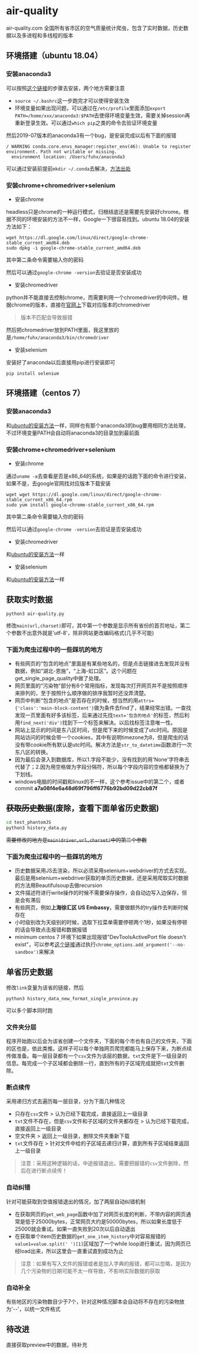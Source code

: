 # air-quality
air-quality.com 全国所有省市区的空气质量统计爬虫，包含了实时数据，历史数据以及多进程和多线程的版本

## 环境搭建（ubuntu 18.04）

### <span id="jump">安装anaconda3</span>

可以按照[这个链接](https://www.ceos3c.com/open-source/install-anaconda-ubuntu-18-04/)的步骤去安装，两个地方需要注意

* `source ~/.bashrc`这一步跑完才可以使得安装生效
* 环境变量如果出现问题，可以通过在`/etc/profile`里面添加`export PATH=/home/xxx/anaconda3:$PATH`去使得环境变量生效，需要关掉session再重新登录生效。可以通过`which pip`之类的命令去验证环境变量

然后2019-07版本的anaconda3有一个bug，是安装完成以后有下面的报错
```
/ WARNING conda.core.envs_manager:register_env(46): Unable to register environment. Path not writable or missing.
  environment location: /Users/fuhx/anaconda3
```
可以通过安装前提前`mkdir ~/.conda`去解决，[方法出处](https://github.com/ContinuumIO/anaconda-issues/issues/11148)

### 安装chrome+chromedriver+selenium

* 安装chrome

headless只是chrome的一种运行模式，归根结底还是需要先安装好chrome。根据不同的环境安装的方法不一样，Google一下很容易找到。ubuntu 18.04的安装方法如下：
```
wget https://dl.google.com/linux/direct/google-chrome-stable_current_amd64.deb
sudo dpkg -i google-chrome-stable_current_amd64.deb
```
其中第二条命令需要输入你的密码

然后可以通过`google-chrome -version`去验证是否安装成功

* <span id="jump2">安装chromedriver</span>

python并不能直接去控制chrome，而需要利用一个chromedriver的中间件。根据chrome的版本，直接在[官网上](https://sites.google.com/a/chromium.org/chromedriver/downloads)下载对应版本的chromedriver
> 版本不匹配会导致报错

然后把chromedriver放到PATH里面，我这里放的是`/home/fuhx/anaconda3/bin/chromedriver`

* <span id="jump3">安装selenium</span>

安装好了anaconda以后直接用pip进行安装即可
```
pip install selenium
```

## 环境搭建（centos 7）

### 安装anaconda3

和[ubuntu的安装方法](#jump)一样，同样也有那个anaconda3的bug要用相同方法处理，不过环境变量PATH会自动将anaconda3的目录加到最前面

### 安装chrome+chromedriver+selenium

* 安装chrome

通过`uname -a`去查看是否是x86_64的系统，如果是的话跑下面的命令进行安装，如果不是，去google官网找对应版本下载安装
```
wget wget https://dl.google.com/linux/direct/google-chrome-stable_current_x86_64.rpm
sudo yum install google-chrome-stable_current_x86_64.rpm
```
其中第二条命令需要输入你的密码

然后可以通过`google-chrome -version`去验证是否安装成功

* 安装chromedriver

和[ubuntu的安装方法](#jump2)一样

* 安装selenium

和[ubuntu的安装方法](#jump3)一样

## 获取实时数据
```
python3 air-quality.py
```
修改`main(url,charset)`即可，其中第一个参数是显示所有省份的首页地址，第二个参数不出意外就是'utf-8'，除非网站更改编码格式(几乎不可能)

### 下面为爬虫过程中的一些踩坑的地方
* 有些网页的“包含的地点”里面是有某些地名的，但是点击链接进去发现并没有数据，例如“湖北-恩施”，“上海-虹口区”。这个问题在get_single_page_quality中做了处理。
* 网页里面的“污染物”部分有6个常用指标，发现每次打开网页并不是按照顺序来排列的，至于按照什么顺序做的排序我暂时还没弄清楚。
* 网页中判断“包含的地点”是否存在的时候，想当然的用`attrs={'class':'main-block-content'}`做为条件去find了，结果经常出错。一查找发现一页里面有好多该标签，后来通过先找`text='包含的地点'`的标签，然后利用`find_next('div')`找到下一个标签来解决。以后找标签注意唯一性。
* 网站上显示的时间是东八区时间，但是爬下来的时候变成了utc时间。原因是网站访问的时候会带一个cookies，其中有说明timezone为8，但是爬虫的话没有带cookie所有默认是utc时间。解决方法是`str_to_datetime`函数进行一次东八区的转换。
* 因为最后会录入到数据库，所以1.字段不能少，没有找到的用'None'字符串去代替了；2.因为用空格做为字段分隔符，所以每个字段内容的空格都替换为了下划线。
* windows电脑的时间戳和linux的不一样，这个参考issue中的第二个，或者commit **a7a08f4e6a48d69f796ff6776b92bd09d22cb87f**

## ~~获取历史数据~~(废除，查看下面单省历史数据)
```bash
cd test_phantomJS
python3 history_data.py
```
~~需要修改的地方是`main(driver,url,charset)`中的第二个参数~~

### 下面为爬虫过程中的一些踩坑的地方

* 历史数据采用JS去渲染，所以必须采用selenium+webdriver的方式去实现。最后是用selenium+webdriver获取的单页历史数据，还是采用爬取实时数据的方法用Beautifulsoup去做recursion
* 文件描述符进行write操作的时候不需要保存操作，会自动边写入边保存，但是会有滞后
* 有些网页，例如**上海徐汇区 US Embassy**，需要做额外的try操作去判断时候存在
* 小时级别改为天级别的时候，选取下拉菜单需要停顿两个1秒，如果没有停顿的话会导致点击报错和数据报错
* minimum centos 7 环境下如果出现报错"DevToolsActivePort file doesn't exist"，可以参考[这个链接](https://github.com/timgrossmann/InstaPy/issues/2362)通过执行`chrome_options.add_argument('--no-sandbox')`来解决

## 单省历史数据
修改`link`变量为该省的链接，然后
```
python3 history_data_new_format_single_province.py
```
可以多个脚本同时跑

### 文件夹分层  
程序开始跑以后会为该省创建一个文件夹，下面的每个市也有自己的文件夹，下面的区也是，依此类推。这样子可以每个单独网页爬完都能马上保存下来，为断点续传做准备。每一层目录都有一个`csv`文件为该层的数据，`txt`文件是下一级目录的信息。每完成一个子区域都会删除一行，直到所有的子区域完成就把`txt`文件删除。

### 断点续传  
采用递归方式去遍历每一层目录，分为下面几种情况

* 只存在`csv`文件 > 认为已经下载完成，直接返回上一级目录
* `txt`文件不存在，但是`csv`文件和子区域的文件夹都存在 > 认为已经下载完成，直接返回上一级目录
* 空文件夹 > 返回上一级目录，删除文件夹重新下载
* `txt`文件存在 > 针对文件中给的子区域去递归计算，直到所有子区域结束返回上一级目录
  
> 注意：采用这种逻辑的话，中途报错退出，需要把报错的`csv`文件删除，然后在进行断点续传！

### 自动纠错
针对可能获取到空值报错退出的情况，加了两层自动纠错机制

* 在获取网页的`get_web_page`函数中加了对网页长度的判断，不带内容的网页通常是低于25000bytes，正常网页大约是50000bytes，所以如果长度低于25000就会重试。如果一直失败到20次以后自动退出
* 在获取单个item历史数据的`get_one_item_history`中对容易报错的`value1=value.split(' ')[1]`区域加了一个while loop进行重试，因为网页已经load出来，所以这里会一直重试直到成功为止

> 注意：如果有写入文件的报错或者是加入字典的报错，都可以忽略，是因为几个污染物的日期可能不太一样导致，不影响实际数据的获取

### 自动补全
有些地区的污染物数目少于7个，针对这种情况脚本会自动将不存在的污染物放为'--'，以统一文件格式

## 待改进

直接获取preview中的数据，待补充
